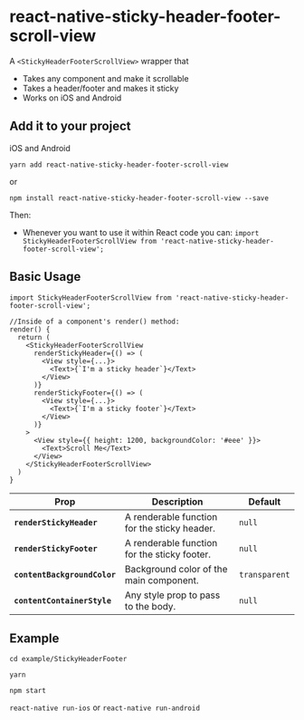 # react-native-sticky-header-footer-scroll-view

A `<StickyHeaderFooterScrollView>` wrapper that

- Takes any component and make it scrollable
- Takes a header/footer and makes it sticky
- Works on iOS and Android

## Add it to your project

iOS and Android

`yarn add react-native-sticky-header-footer-scroll-view`

or

`npm install react-native-sticky-header-footer-scroll-view --save`

Then:

- Whenever you want to use it within React code you can:
`import StickyHeaderFooterScrollView from 'react-native-sticky-header-footer-scroll-view';`

## Basic Usage

```
import StickyHeaderFooterScrollView from 'react-native-sticky-header-footer-scroll-view';

//Inside of a component's render() method:
render() {
  return (
    <StickyHeaderFooterScrollView
      renderStickyHeader={() => (
        <View style={...}>
          <Text>{`I'm a sticky header`}</Text>
        </View>
      )}
      renderStickyFooter={() => (
        <View style={...}>
          <Text>{`I'm a sticky footer`}</Text>
        </View>
      )}
    >
      <View style={{ height: 1200, backgroundColor: '#eee' }}>
        <Text>Scroll Me</Text>
      </View>
    </StickyHeaderFooterScrollView>
  )
}
```

| Prop | Description | Default |
|---|---|---|
|**`renderStickyHeader`**|A renderable function for the sticky header. |`null`|
|**`renderStickyFooter`**|A renderable function for the sticky footer. |`null`|
|**`contentBackgroundColor`**|Background color of the main component. |`transparent`|
|**`contentContainerStyle`**|Any style prop to pass to the body. |`null`|

## Example

`cd example/StickyHeaderFooter`

`yarn`

`npm start`

`react-native run-ios` or `react-native run-android`
